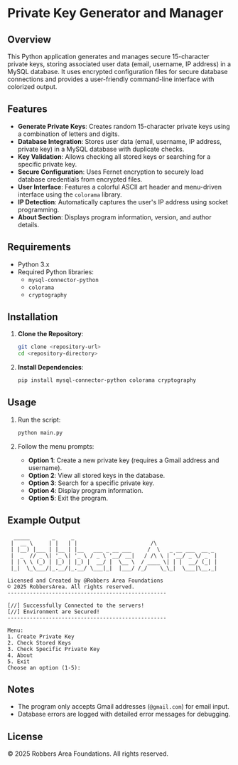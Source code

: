 # Private Key Generator and Manager

## Overview
This Python application generates and manages secure 15-character private keys, storing associated user data (email, username, IP address) in a MySQL database. It uses encrypted configuration files for secure database connections and provides a user-friendly command-line interface with colorized output.

## Features
- **Generate Private Keys**: Creates random 15-character private keys using a combination of letters and digits.
- **Database Integration**: Stores user data (email, username, IP address, private key) in a MySQL database with duplicate checks.
- **Key Validation**: Allows checking all stored keys or searching for a specific private key.
- **Secure Configuration**: Uses Fernet encryption to securely load database credentials from encrypted files.
- **User Interface**: Features a colorful ASCII art header and menu-driven interface using the `colorama` library.
- **IP Detection**: Automatically captures the user's IP address using socket programming.
- **About Section**: Displays program information, version, and author details.

## Requirements
- Python 3.x
- Required Python libraries:
  - `mysql-connector-python`
  - `colorama`
  - `cryptography`

## Installation
1. **Clone the Repository**:
   ```bash
   git clone <repository-url>
   cd <repository-directory>
   ```

2. **Install Dependencies**:
   ```bash
   pip install mysql-connector-python colorama cryptography
   ```

## Usage
1. Run the script:
   ```bash
   python main.py
   ```

2. Follow the menu prompts:
   - **Option 1**: Create a new private key (requires a Gmail address and username).
   - **Option 2**: View all stored keys in the database.
   - **Option 3**: Search for a specific private key.
   - **Option 4**: Display program information.
   - **Option 5**: Exit the program.

## Example Output
```
  _____       _     _
 |  __ \     | |   | |                       /\
 | |__) |___ | |__ | |__   ___ _ __ ___     /  \   _ __ ___  __ _
 |  _  // _ \| '_ \| '_ \ / _ \ '__/ __|   / /\ \ | '__/ _ \/ _` |
 | | \ \ (_) | |_) | |_) |  __/ |  \__ \  / ____ \| | |  __/ (_| |
 |_|  \_\___/|_.__/|_.__/ \___|_|  |___/ /_/    \_\_|  \___|\__,_|

Licensed and Created by @Robbers Area Foundations
© 2025 RobbersArea. All rights reserved.
--------------------------------------------------

[//] Successfully Connected to the servers!
[//] Environment are Secured!
--------------------------------------------------

Menu:
1. Create Private Key
2. Check Stored Keys
3. Check Specific Private Key
4. About
5. Exit
Choose an option (1-5):
```

## Notes
- The program only accepts Gmail addresses (`@gmail.com`) for email input.
- Database errors are logged with detailed error messages for debugging.

## License
© 2025 Robbers Area Foundations. All rights reserved.
